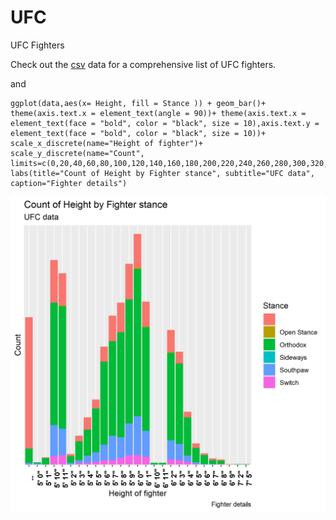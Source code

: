 # UFC
UFC Fighters



Check out the [csv](https://github.com/NicJC/UFC/blob/main/ufc.csv) data for a comprehensive list of UFC fighters.

and 

```
ggplot(data,aes(x= Height, fill = Stance )) + geom_bar()+ theme(axis.text.x = element_text(angle = 90))+ theme(axis.text.x = element_text(face = "bold", color = "black", size = 10),axis.text.y = element_text(face = "bold", color = "black", size = 10))+ scale_x_discrete(name="Height of fighter")+ scale_y_discrete(name="Count", limits=c(0,20,40,60,80,100,120,140,160,180,200,220,240,260,280,300,320,340,360,380,400,420))+ labs(title="Count of Height by Fighter stance", subtitle="UFC data", caption="Fighter details")
```

![alt text](https://github.com/NicJC/UFC/blob/main/fighter%20height.png)


